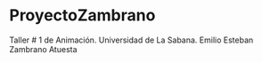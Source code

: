 # ProyectoZambrano
Taller # 1 de Animación. Universidad de La Sabana. Emilio Esteban Zambrano Atuesta

